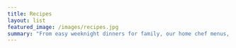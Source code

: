 ```yaml
---
title: Recipes
layout: list
featured_image: /images/recipes.jpg
summary: "From easy weeknight dinners for family, our home chef menus, and recipes that rival the best prepared meal delivery services, let us share with you why family meals are important! Explore our easy family meals you can freeze.  We have many family meals without carbs as well!"
---
```




